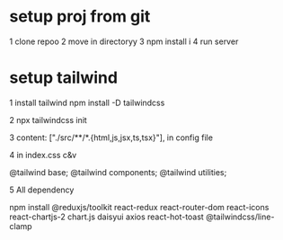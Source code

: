 # setup proj from git

1 clone repoo
2 move in directoryy
3 npm install i
4 run server

# setup tailwind 

1 install tailwind
npm install -D tailwindcss

2 npx tailwindcss init

3   content: ["./src/**/*.{html,js,jsx,ts,tsx}"],
in config file

4 in index.css c&v 

@tailwind base;
@tailwind components;
@tailwind utilities;

5 All dependency 

 npm install @reduxjs/toolkit react-redux react-router-dom react-icons react-chartjs-2 chart.js daisyui axios react-hot-toast @tailwindcss/line-clamp
